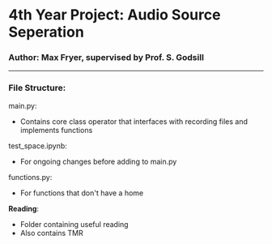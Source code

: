 # 4th Year Project: Audio Source Seperation
### Author: Max Fryer, supervised by Prof. S. Godsill ###
______________

### File Structure: ###

main.py:
* Contains core class operator that interfaces with recording files and implements functions

test_space.ipynb:
* For ongoing changes before adding to main.py

functions.py:
* For functions that don't have a home

**Reading**:
  * Folder containing useful reading
  * Also contains TMR

